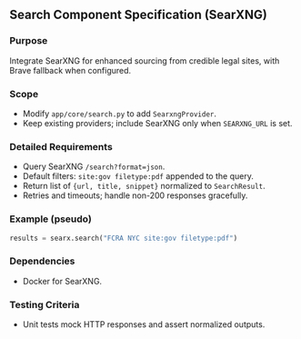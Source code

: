 ## Search Component Specification (SearXNG)

### Purpose
Integrate SearXNG for enhanced sourcing from credible legal sites, with Brave fallback when configured.

### Scope
- Modify `app/core/search.py` to add `SearxngProvider`.
- Keep existing providers; include SearXNG only when `SEARXNG_URL` is set.

### Detailed Requirements
- Query SearXNG `/search?format=json`.
- Default filters: `site:gov filetype:pdf` appended to the query.
- Return list of `{url, title, snippet}` normalized to `SearchResult`.
- Retries and timeouts; handle non-200 responses gracefully.

### Example (pseudo)
```python
results = searx.search("FCRA NYC site:gov filetype:pdf")
```

### Dependencies
- Docker for SearXNG.

### Testing Criteria
- Unit tests mock HTTP responses and assert normalized outputs.


